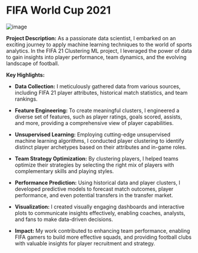 # FIFA World Cup 2021

![image](https://github.com/alekha1234/FIFA_World_Cup_2020/assets/131946539/deeb5e4c-253a-4659-90ad-826731328916)


**Project Description:**
As a passionate data scientist, I embarked on an exciting journey to apply machine learning techniques to the world of sports analytics. In the FIFA 21 Clustering ML project, I leveraged the power of data to gain insights into player performance, team dynamics, and the evolving landscape of football.

**Key Highlights:**
- **Data Collection:** I meticulously gathered data from various sources, including FIFA 21 player attributes, historical match statistics, and team rankings.

- **Feature Engineering:** To create meaningful clusters, I engineered a diverse set of features, such as player ratings, goals scored, assists, and more, providing a comprehensive view of player capabilities.

- **Unsupervised Learning:** Employing cutting-edge unsupervised machine learning algorithms, I conducted player clustering to identify distinct player archetypes based on their attributes and in-game roles.

- **Team Strategy Optimization:** By clustering players, I helped teams optimize their strategies by selecting the right mix of players with complementary skills and playing styles.

- **Performance Prediction:** Using historical data and player clusters, I developed predictive models to forecast match outcomes, player performance, and even potential transfers in the transfer market.

- **Visualization:** I created visually engaging dashboards and interactive plots to communicate insights effectively, enabling coaches, analysts, and fans to make data-driven decisions.

- **Impact:** My work contributed to enhancing team performance, enabling FIFA gamers to build more effective squads, and providing football clubs with valuable insights for player recruitment and strategy.

